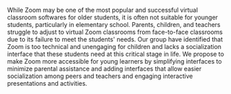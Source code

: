 
While Zoom may be one of the most popular and successful virtual classroom softwares for older students, it is often not suitable for younger students, particularly in elementary school. Parents, children, and teachers struggle to adjust to virtual Zoom classrooms from face-to-face classrooms due to its failure to meet the students' needs. Our group have identified that Zoom is too technical and unengaging for children and lacks a socialization interface that these students need at this critical stage in life. We propose to make Zoom more accessible for young learners by simplifying interfaces to minimize parental assistance and adding interfaces that allow easier socialization among peers and teachers and engaging interactive presentations and activities.
